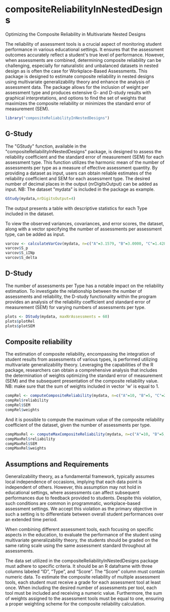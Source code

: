 # compositeReliabilityInNestedDesigns
Optimizing the Composite Reliability in Multivariate Nested Designs

The reliability of assessment tools is a crucial aspect of monitoring student performance in various educational settings. It ensures that the assessment outcomes accurately reflect a student's true level of performance. However, when assessments are combined, determining composite reliability can be challenging, especially for naturalistic and unbalanced datasets in nested design as is often the case for Workplace-Based Assessments. This package is designed to estimate composite reliability in nested designs using multivariate generalizability theory and enhance the analysis of assessment data. The package allows for the inclusion of weight per assessment type and produces extensive G- and D-study results with graphical interpretations, and options to find the set of weights that maximizes the composite reliability or minimizes the standard error of measurement (SEM).

```R
library("compositeReliabilityInNestedDesigns") 
```

## G-Study
The "GStudy" function, available in the "compositeReliabilityInNestedDesigns" package, is designed to assess the reliability coefficient and the standard error of measurement (SEM) for each assessment type. This function utilizes the harmonic mean of the number of assessments per type as a measure of effective assessment quantity. By providing a dataset as input, users can obtain reliable estimates of the reliability coefficient and SEM for each assessment type. The desired number of decimal places in the output (nrDigitsOutput) can be added as input. NB: The dataset "mydata" is included in the package as example.

```R
GStudy(mydata,nrDigitsOutput=4)
```

The output presents a table with descriptive statistics for each Type included in the dataset.

To view the observed variances, covariances, and error scores, the dataset, along with a vector specifying the number of assessments per assessment type, can be added as input.

```R
varcov <- calculateVarCov(mydata, n=c("A"=3.1579, "B"=3.0000, "C"=1.4286))
varcov$S_p
varcov$S_iINp
varcov$S_delta
```

## D-Study
The number of assessments per Type has a notable impact on the reliability estimation. To investigate the relationship between the number of assessments and reliability, the D-study functionality within the program provides an analysis of the reliability coefficient and standard error of measurement (SEM) for varying numbers of assessments per type.

```R
plots <- DStudy(mydata, maxNrAssessments = 60)
plots$plotRel
plots$plotSEM
```

## Composite reliability
The estimation of composite reliability, encompassing the integration of student results from assessments of various types, is performed utilizing multivariate generalizability theory. Leveraging the capabilities of the R package, researchers can obtain a comprehensive analysis that includes the determination of weights optimizing the standard error of measurement (SEM) and the subsequent presentation of the composite reliability value.
NB: make sure that the sum of weights included in vector 'w' is equal to 1.

```R
compRel <- computeCompositeReliability(mydata, n=c("A"=10, "B"=5, "C"=2), w=c("A"=1/3,"B"=1/3, "C"=1/3), optimizeSEM=TRUE)
compRel$reliability
compRel$SEM
compRel$weights
```

And it is possible to compute the maximum value of the composite reliability coefficient of the dataset, given the number of assessments per type.

```R
compMaxRel <- computeMaxCompositeReliability(mydata, n=c("A"=10, "B"=5, "C"=2))
compMaxRel$reliability
compMaxRel$SEM
compMaxRel$weights
```

## Assumptions and Requirements
Generalizability theory, as a fundamental framework, typically assumes local independence of occasions, implying that each data point is independent of others. However, this assumption may not hold in educational settings, where assessments can affect subsequent performances due to feedback provided to students. Despite this violation, such conditions are common in programmatic, workplace-based assessment settings. We accept this violation as the primary objective in such a setting is to differentiate between overall student performances over an extended time period.

When combining different assessment tools, each focusing on specific aspects in the education, to evaluate the performance of the student using multivariate generalizability theory, the students should be graded on the same rating scale using the same assessment standard throughout all assessments.

The data set utilized in the compositeReliabilityInNestedDesigns package must adhere to specific criteria. It should be an R dataframe with three columns labeled “ID”, “Type”, and “Score”. The “Score” column must contain numeric data. To estimate the composite reliability of multiple assessment tools, each student must receive a grade for each assessment tool at least once. When including the desired number of assessments per tool, each tool must be included and receiving a numeric value. Furthermore, the sum of weights assigned to the assessment tools must be equal to one, ensuring a proper weighting scheme for the composite reliability calculation.

